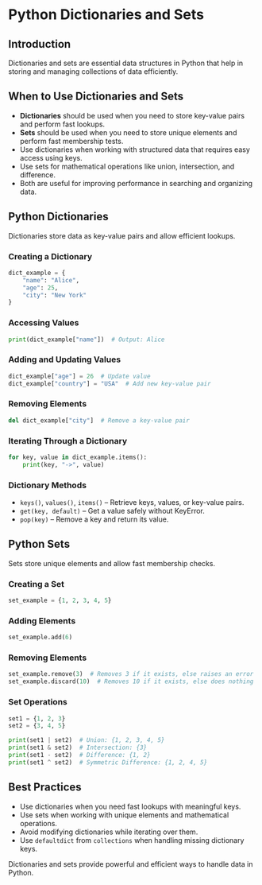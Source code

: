 # Python Dictionaries and Sets

## Introduction
Dictionaries and sets are essential data structures in Python that help in storing and managing collections of data efficiently.

## When to Use Dictionaries and Sets
- **Dictionaries** should be used when you need to store key-value pairs and perform fast lookups.
- **Sets** should be used when you need to store unique elements and perform fast membership tests.
- Use dictionaries when working with structured data that requires easy access using keys.
- Use sets for mathematical operations like union, intersection, and difference.
- Both are useful for improving performance in searching and organizing data.

## Python Dictionaries
Dictionaries store data as key-value pairs and allow efficient lookups.

### Creating a Dictionary
```python
dict_example = {
    "name": "Alice",
    "age": 25,
    "city": "New York"
}
```

### Accessing Values
```python
print(dict_example["name"])  # Output: Alice
```

### Adding and Updating Values
```python
dict_example["age"] = 26  # Update value
dict_example["country"] = "USA"  # Add new key-value pair
```

### Removing Elements
```python
del dict_example["city"]  # Remove a key-value pair
```

### Iterating Through a Dictionary
```python
for key, value in dict_example.items():
    print(key, "->", value)
```

### Dictionary Methods
- `keys()`, `values()`, `items()` – Retrieve keys, values, or key-value pairs.
- `get(key, default)` – Get a value safely without KeyError.
- `pop(key)` – Remove a key and return its value.

## Python Sets
Sets store unique elements and allow fast membership checks.

### Creating a Set
```python
set_example = {1, 2, 3, 4, 5}
```

### Adding Elements
```python
set_example.add(6)
```

### Removing Elements
```python
set_example.remove(3)  # Removes 3 if it exists, else raises an error
set_example.discard(10)  # Removes 10 if it exists, else does nothing
```

### Set Operations
```python
set1 = {1, 2, 3}
set2 = {3, 4, 5}

print(set1 | set2)  # Union: {1, 2, 3, 4, 5}
print(set1 & set2)  # Intersection: {3}
print(set1 - set2)  # Difference: {1, 2}
print(set1 ^ set2)  # Symmetric Difference: {1, 2, 4, 5}
```

## Best Practices
- Use dictionaries when you need fast lookups with meaningful keys.
- Use sets when working with unique elements and mathematical operations.
- Avoid modifying dictionaries while iterating over them.
- Use `defaultdict` from `collections` when handling missing dictionary keys.

Dictionaries and sets provide powerful and efficient ways to handle data in Python.

